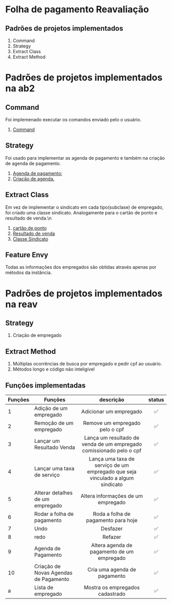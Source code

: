 # Folha de pagamento  Reavaliação 


## Padrões de projetos implementados 

1. Command
2. Strategy
3. Extract Class
4. Extract Method


# Padrões de projetos implementados na ab2

## Command
Foi implemenado executar os comandos enviado pelo o usuário.
1. [Command](https://github.com/mtbrazilll/FolhaDePagamentoRefotorado/blob/main/comandos/comandos/Invoker.java)

## Strategy
Foi usado para implementar as agenda de pagamento e também na criação de agenda de pagamento.
1. [Agenda de pagamento;](https://github.com/mtbrazilll/FolhaDePagamentoRefotorado/blob/main/AgendaPagamento/Agenda/AgendaDePagamento.java)
2. [Criação de agenda.](https://github.com/mtbrazilll/FolhaDePagamentoRefotorado/blob/main/AgendaPagamento/Agenda/AjudaCriarAgenda.java)

## Extract Class
Em vez de implementar o sindicato em cada tipo(subclase) de empregado, foi criado uma classe sindicato. Analogamente para o cartão de ponto e resultado de venda.\n
1. [cartão de ponto](https://github.com/mtbrazilll/FolhaDePagamentoRefatorado/blob/main/cartaoDePonto/cartaoDePonto/CartaoDePonto.java)
2. [Resultado de venda](https://github.com/mtbrazilll/FolhaDePagamentoRefatorado/blob/main/ResultadoDeVenda/ResultadoDeVenda/ResultadoDeVenda.java)
3. [Classe Sindicato](https://github.com/mtbrazilll/FolhaDePagamentoRefatorado/blob/main/sindicato/sindicato/Sindicato.java)

## Feature Envy

Todas as informações dos empregados são obtidas através apenas por métodos da instância.

# Padrões de projetos implementados na reav

## Strategy
1. Criação de empregado

## Extract Method
1. Múltiplas ocorrências de busca por empregado e pedir cpf ao usuário.
2. Métodos longo e código não inteligível  

## Funções implementadas

Funções   | Funções   | descrição | status |  
--------- | --------- | :------: | :------:
1 | Adição de um empregado     | Adicionar um empregado |:white_check_mark:
2 | Remoção de um empregado    | Remove um empregado pelo o cpf |:white_check_mark:
3 | Lançar um Resultado Venda    | Lança um resultado de venda de um empregado comissionado pelo o cpf| :white_check_mark:
4 | Lançar uma taxa de serviço  | Lança uma taxa de serviço de um empregado que seja vinculado a algum sindicato| :white_check_mark:
5 | Alterar detalhes de um empregado | Altera informações de um empregado|:white_check_mark:
6 | Rodar a folha de pagamento  | Roda a folha de pagamento para hoje |:white_check_mark:
7 | Undo | Desfazer| :white_check_mark:
8 | redo | Refazer | :white_check_mark:
9 | Agenda de Pagamento | Altera agenda de pagamento de um empregado|:white_check_mark:
10 | Criação de Novas Agendas de Pagamento | Cria uma agenda de pagamento|:white_check_mark:
a | Lista de empregado | Mostra os empregados cadastrado | :white_check_mark:

